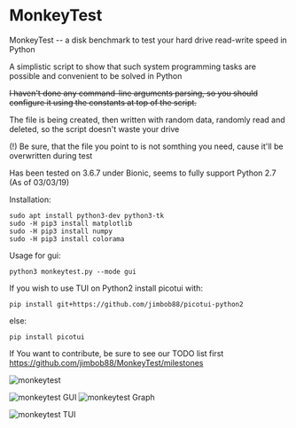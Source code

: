 # MonkeyTest

MonkeyTest -- a disk benchmark to test your hard drive read-write speed in Python

A simplistic script to show that such system programming
tasks are possible and convenient to be solved in Python

~~I haven't done any command-line arguments parsing, so
you should configure it using the constants at top of the script.~~

The file is being created, then written with random data, randomly read
and deleted, so the script doesn't waste your drive

(!) Be sure, that the file you point to is not somthing
    you need, cause it'll be overwritten during test

Has been tested on 3.6.7 under Bionic, seems to fully support Python 2.7 (As of 03/03/19)


Installation:
```
sudo apt install python3-dev python3-tk
sudo -H pip3 install matplotlib
sudo -H pip3 install numpy
sudo -H pip3 install colorama
```
Usage for gui:
```
python3 monkeytest.py --mode gui
```
If you wish to use TUI on Python2 install picotui with:
```
pip install git+https://github.com/jimbob88/picotui-python2
```
else:
```
pip install picotui
```

If You want to contribute, be sure to see our TODO list first
  https://github.com/jimbob88/MonkeyTest/milestones

![monkeytest](https://cloud.githubusercontent.com/assets/16870636/12601547/7a3a4f14-c4aa-11e5-8b2e-48a20d7f7c17.png)

![monkeytest GUI](https://user-images.githubusercontent.com/9913366/53694502-b3fc4d00-3da7-11e9-8ea9-7bb7fbd17d9b.png)
![monkeytest Graph](https://user-images.githubusercontent.com/9913366/53694527-050c4100-3da8-11e9-89c6-a53aa6dfc859.png)

![monkeytest TUI](https://user-images.githubusercontent.com/9913366/53694508-c8d8e080-3da7-11e9-8018-e5bab1cb8137.png)
